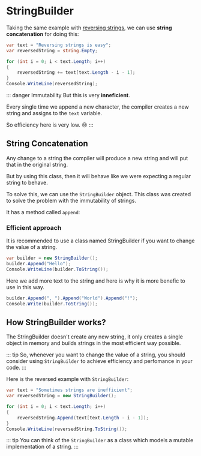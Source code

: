 # StringBuilder

Taking the same example with [reversing strings](/csharp/strings/reversing.md), we can use **string concatenation** for doing this:

``` csharp
var text = "Reversing strings is easy";
var reversedString = string.Empty;

for (int i = 0; i < text.Length; i++)
{
    reversedString += text[text.Length - i - 1];
}
Console.WriteLine(reversedString);
```

::: danger Immutability
But this is very **inneficient**. 

Every single time we append a new character, the compiler creates a new string and assigns to the `text` variable. 

So efficiency here is very low. :cry:
:::

## String Concatenation

Any change to a string the compiler will produce a new string and will put that in the original string. 

But by using this class, then it will behave like we were expecting a regular string to behave.

To solve this, we can use the `StringBuilder` object. This class was created to solve the problem with the immutability of strings. 

It has a method called `append`:

### Efficient approach
It is recommended to use a class named StringBuilder if you want to change the value of a string.

```csharp 
var builder = new StringBuilder();
builder.Append("Hello");
Console.WriteLine(builder.ToString());
```

Here we add more text to the string and here is why it is more benefic to use in this way.

``` csharp
builder.Append(", ").Append("World").Append("!");
Console.Write(builder.ToString());
```

## How StringBuilder works?

The StringBuilder doesn't create any new string, it only creates a single object in memory and builds strings in the most efficient way possible.    

::: tip
So, whenever you want to change the value of a string, you should consider using `StringBuilder` to achieve efficiency and perfomance in your code.
:::

Here is the reversed example with `StringBuilder`:

``` csharp 
var text = "Sometimes strings are inefficient";
var reversedString = new StringBuilder();

for (int i = 0; i < text.Length; i++)
{
    reversedString.Append(text[text.Length - i - 1]);
}
Console.WriteLine(reversedString.ToString());
```

::: tip 
You can think of the `StringBuilder` as a class which models a mutable implementation of a string.
:::